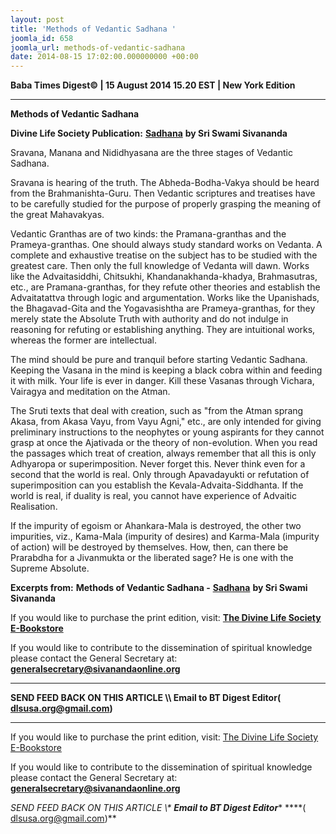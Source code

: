 ```yaml
---
layout: post
title: 'Methods of Vedantic Sadhana '
joomla_id: 658
joomla_url: methods-of-vedantic-sadhana
date: 2014-08-15 17:02:00.000000000 +00:00
---
```

  














































**Baba Times Digest© | 15 August 2014 15.20 EST | New York Edition**

* * *  

 **Methods of Vedantic Sadhana**



**Divine Life Society Publication:** [**Sadhana**](http://www.sivanandaonline.org/public_html/?cmd=displaysection&section_id=515&format=html) **by Sri Swami Sivananda**

Sravana, Manana and Nididhyasana are the three stages of Vedantic Sadhana.

Sravana is hearing of the truth. The Abheda-Bodha-Vakya should be heard from the Brahmanishta-Guru. Then Vedantic scriptures and treatises have to be carefully studied for the purpose of properly grasping the meaning of the great Mahavakyas.

Vedantic Granthas are of two kinds: the Pramana-granthas and the Prameya-granthas. One should always study standard works on Vedanta. A complete and exhaustive treatise on the subject has to be studied with the greatest care. Then only the full knowledge of Vedanta will dawn. Works like the Advaitasiddhi, Chitsukhi, Khandanakhanda-khadya, Brahmasutras, etc., are Pramana-granthas, for they refute other theories and establish the Advaitatattva through logic and argumentation. Works like the Upanishads, the Bhagavad-Gita and the Yogavasishtha are Prameya-granthas, for they merely state the Absolute Truth with authority and do not indulge in reasoning for refuting or establishing anything. They are intuitional works, whereas the former are intellectual.

The mind should be pure and tranquil before starting Vedantic Sadhana. Keeping the Vasana in the mind is keeping a black cobra within and feeding it with milk. Your life is ever in danger. Kill these Vasanas through Vichara, Vairagya and meditation on the Atman.

The Sruti texts that deal with creation, such as "from the Atman sprang Akasa, from Akasa Vayu, from Vayu Agni," etc., are only intended for giving preliminary instructions to the neophytes or young aspirants for they cannot grasp at once the Ajativada or the theory of non-evolution. When you read the passages which treat of creation, always remember that all this is only Adhyaropa or superimposition. Never forget this. Never think even for a second that the world is real. Only through Apavadayukti or refutation of superimposition can you establish the Kevala-Advaita-Siddhanta. If the world is real, if duality is real, you cannot have experience of Advaitic Realisation.

If the impurity of egoism or Ahankara-Mala is destroyed, the other two impurities, viz., Kama-Mala (impurity of desires) and Karma-Mala (impurity of action) will be destroyed by themselves. How, then, can there be Prarabdha for a Jivanmukta or the liberated sage? He is one with the Supreme Absolute.

**Excerpts from:**  **Methods of Vedantic Sadhana -** [**Sadhana**](http://www.sivanandaonline.org/public_html/?cmd=displaysection&section_id=515&format=html) **by Sri Swami Sivananda**



If you would like to purchase the print edition, visit: **[The Divine Life Society E-Bookstore](http://www.dlshq.org/download/download.htm)**

If you would like to contribute to the dissemination of spiritual knowledge please contact the General Secretary at: [](mailto:%20%3Cscript%20type=%27text/javascript%27%3E%20%3C%21--%20var%20prefix%20=%20%27ma%27%20+%20%27il%27%20+%20%27to%27;%20var%20path%20=%20%27hr%27%20+%20%27ef%27%20+%20%27=%27;%20var%20addy57016%20=%20%27generalsecretary%27%20+%20%27@%27;%20addy57016%20=%20addy57016%20+%20%27sivanandaonline%27%20+%20%27.%27%20+%20%27org%27;%20document.write%28%27%3Ca%20%27%20+%20path%20+%20%27%5C%27%27%20+%20prefix%20+%20%27:%27%20+%20addy57016%20+%20%27%5C%27%3E%27%29;%20document.write%28addy57016%29;%20document.write%28%27%3C%5C/a%3E%27%29;%20//--%3E%5Cn%20%3C/script%3E%3Cscript%20type=%27text/javascript%27%3E%20%3C%21--%20document.write%28%27%3Cspan%20style=%5C%27display:%20none;%5C%27%3E%27%29;%20//--%3E%20%3C/script%3EThis%20email%20address%20is%20being%20protected%20from%20spambots.%20You%20need%20JavaScript%20enabled%20to%20view%20it.%20%3Cscript%20type=%27text/javascript%27%3E%20%3C%21--%20document.write%28%27%3C/%27%29;%20document.write%28%27span%3E%27%29;%20//--%3E%20%3C/script%3E?subject=Contribution%20to%20Dissemination%20of%20Spiritual%20Knowledge) **generalsecretary@sivanandaonline.org**

****

**SEND FEED BACK ON THIS ARTICLE \\\ Email to BT Digest Editor[](mailto:%20%3Cscript%20type=%27text/javascript%27%3E%20%3C%21--%20var%20prefix%20=%20%27ma%27%20+%20%27il%27%20+%20%27to%27;%20var%20path%20=%20%27hr%27%20+%20%27ef%27%20+%20%27=%27;%20var%20addy72654%20=%20%27dlsusa.org%27%20+%20%27@%27;%20addy72654%20=%20addy72654%20+%20%27gmail%27%20+%20%27.%27%20+%20%27com%27;%20document.write%28%27%3Ca%20%27%20+%20path%20+%20%27%5C%27%27%20+%20prefix%20+%20%27:%27%20+%20addy72654%20+%20%27%5C%27%3E%27%29;%20document.write%28addy72654%29;%20document.write%28%27%3C%5C/a%3E%27%29;%20//--%3E%5Cn%20%3C/script%3E%3Cscript%20type=%27text/javascript%27%3E%20%3C%21--%20document.write%28%27%3Cspan%20style=%5C%27display:%20none;%5C%27%3E%27%29;%20//--%3E%20%3C/script%3EThis%20email%20address%20is%20being%20protected%20from%20spambots.%20You%20need%20JavaScript%20enabled%20to%20view%20it.%20%3Cscript%20type=%27text/javascript%27%3E%20%3C%21--%20document.write%28%27%3C/%27%29;%20document.write%28%27span%3E%27%29;%20//--%3E%20%3C/script%3E?subject=DLS%20Posts)( [dlsusa.org@gmail.com](mailto:dlsusa.org@gmail.com))**



* * *



  

If you would like to purchase the print edition, visit: [The Divine Life Society E-Bookstore](http://www.dlshq.org/download/download.htm)

If you would like to contribute to the dissemination of spiritual knowledge please contact the General Secretary at: **[generalsecretary@sivanandaonline.org](mailto:generalsecretary@sivanandaonline.org)**

**SEND FEED BACK ON THIS ARTICLE \\\**  **Email to BT Digest Editor**** [](mailto:%20%3Cscript%20type=%27text/javascript%27%3E%20%3C%21--%20var%20prefix%20=%20%27ma%27%20+%20%27il%27%20+%20%27to%27;%20var%20path%20=%20%27hr%27%20+%20%27ef%27%20+%20%27=%27;%20var%20addy72654%20=%20%27dlsusa.org%27%20+%20%27@%27;%20addy72654%20=%20addy72654%20+%20%27gmail%27%20+%20%27.%27%20+%20%27com%27;%20document.write%28%27%3Ca%20%27%20+%20path%20+%20%27%5C%27%27%20+%20prefix%20+%20%27:%27%20+%20addy72654%20+%20%27%5C%27%3E%27%29;%20document.write%28addy72654%29;%20document.write%28%27%3C%5C/a%3E%27%29;%20//--%3E%5Cn%20%3C/script%3E%3Cscript%20type=%27text/javascript%27%3E%20%3C%21--%20document.write%28%27%3Cspan%20style=%5C%27display:%20none;%5C%27%3E%27%29;%20//--%3E%20%3C/script%3EThis%20email%20address%20is%20being%20protected%20from%20spambots.%20You%20need%20JavaScript%20enabled%20to%20view%20it.%20%3Cscript%20type=%27text/javascript%27%3E%20%3C%21--%20document.write%28%27%3C/%27%29;%20document.write%28%27span%3E%27%29;%20//--%3E%20%3C/script%3E?subject=DLS%20Posts)****( [dlsusa.org@gmail.com](mailto:dlsusa.org@gmail.com))**  

